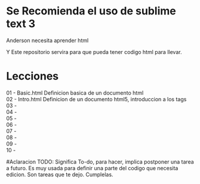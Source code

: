 # Se Recomienda el uso de sublime text 3
Anderson necesita aprender html

Y Este repositorio servira para que pueda tener codigo html para llevar.

# Lecciones
01 - Basic.html Definicion basica de un documento html  
02 - Intro.html Definicion de un documento html5, introduccion a los tags  
03 -  
04 -  
05 -  
06 -  
07 -  
08 -  
09 -  
10 -  

#Aclaracion
TODO: Significa To-do, para hacer, implica postponer una tarea a futuro.
Es muy usada para definir una parte del codigo que necesita edicion.
Son tareas que te dejo. Cumplelas.
